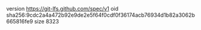 version https://git-lfs.github.com/spec/v1
oid sha256:9cdc2a4a472b92e9de2e5f64f0cdf0f36174acb76934d1b82a3062b665816fe9
size 8323
